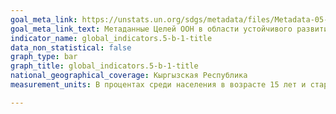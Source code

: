 ```yaml
---
goal_meta_link: https://unstats.un.org/sdgs/metadata/files/Metadata-05-0B-01.pdf
goal_meta_link_text: Метаданные Целей ООН в области устойчивого развития (PDF, 866 КБ)
indicator_name: global_indicators.5-b-1-title
data_non_statistical: false
graph_type: bar
graph_title: global_indicators.5-b-1-title
national_geographical_coverage: Кыргызская Республика
measurement_units: В процентах среди населения в возрасте 15 лет и старше

---
```

